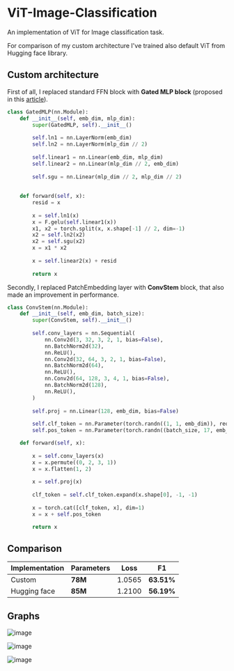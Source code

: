 # ViT-Image-Classification

An implementation of ViT for Image classification task.

For comparison of my custom architecture I've trained also default ViT from Hugging face library.

## Custom architecture

First of all, I replaced standard FFN block with **Gated MLP block** (proposed in this <a href='https://arxiv.org/pdf/2105.08050'>article</a>). 

``` python
class GatedMLP(nn.Module):
    def __init__(self, emb_dim, mlp_dim):
        super(GatedMLP, self).__init__()
        
        self.ln1 = nn.LayerNorm(emb_dim)
        self.ln2 = nn.LayerNorm(mlp_dim // 2)
        
        self.linear1 = nn.Linear(emb_dim, mlp_dim)
        self.linear2 = nn.Linear(mlp_dim // 2, emb_dim)
        
        self.sgu = nn.Linear(mlp_dim // 2, mlp_dim // 2)
        
    
    def forward(self, x):
        resid = x     
        
        x = self.ln1(x)
        x = F.gelu(self.linear1(x))
        x1, x2 = torch.split(x, x.shape[-1] // 2, dim=-1)     
        x2 = self.ln2(x2)
        x2 = self.sgu(x2)
        x = x1 * x2
        
        x = self.linear2(x) + resid
        
        return x
```

Secondly, I replaced PatchEmbedding layer with **ConvStem** block, that also made an improvement in performance.

``` python
class ConvStem(nn.Module):
    def __init__(self, emb_dim, batch_size):
        super(ConvStem, self).__init__()
        
        self.conv_layers = nn.Sequential(
            nn.Conv2d(3, 32, 3, 2, 1, bias=False),
            nn.BatchNorm2d(32),
            nn.ReLU(),
            nn.Conv2d(32, 64, 3, 2, 1, bias=False),
            nn.BatchNorm2d(64),
            nn.ReLU(),
            nn.Conv2d(64, 128, 3, 4, 1, bias=False),
            nn.BatchNorm2d(128),
            nn.ReLU(),
        )
        
        self.proj = nn.Linear(128, emb_dim, bias=False)
        
        self.clf_token = nn.Parameter(torch.randn((1, 1, emb_dim)), requires_grad=True)
        self.pos_token = nn.Parameter(torch.randn((batch_size, 17, emb_dim)), requires_grad=True)

    def forward(self, x):
        
        x = self.conv_layers(x)
        x = x.permute((0, 2, 3, 1))
        x = x.flatten(1, 2)
        
        x = self.proj(x)
        
        clf_token = self.clf_token.expand(x.shape[0], -1, -1)
        
        x = torch.cat([clf_token, x], dim=1)
        x = x + self.pos_token

        return x

```

## Comparison

| Implementation | Parameters   | Loss   | F1   |
|----------------|--------|--------|------------|
| Custom   | **78M** | 1.0565 | **63.51%** |
| Hugging face   | **85M** | 1.2100 | **56.19%** |


## Graphs

![image](https://github.com/user-attachments/assets/b8369726-f4f7-45df-b2f3-4c125e65cf5a)


![image](https://github.com/user-attachments/assets/6efdb2fe-b0f2-4d56-bf65-aaf44a4835e3)


![image](https://github.com/user-attachments/assets/db7c798f-f228-4f35-83c2-1e52eb45235c)





